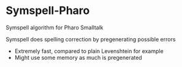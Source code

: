 # Symspell-Pharo
Symspell algorithm for Pharo Smalltalk

Symspell does spelling correction by pregenerating possible errors
- Extremely fast, compared to plain Levenshtein for example
- Might use some memory as much is pregenerated
